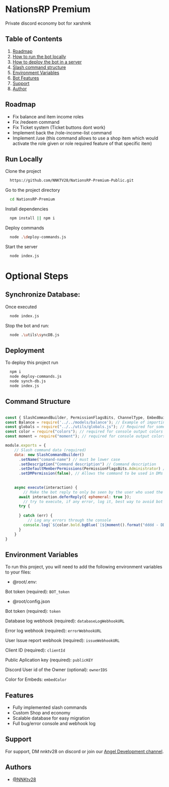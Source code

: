 
# NationsRP Premium

Private discord economy bot for xarshmk



## Table of Contents

1. [Roadmap](#Roadmap)
2. [How to run the bot locally](#Run-locally)
3. [How to deploy the bot in a server](#Deployment)
4. [Slash command structure](#Command-Structure)
5. [Environment Variables](#Environment-Variables)
6. [Bot Features](#Features)
7. [Support](#Support)
8. [Author](#Author)
## Roadmap

- Fix balance and item income roles
- Fix /redeem command
- Fix Ticket system (Ticket buttons dont work)
- Implement back the /role-income-list command
- Implement /use (this command allows to use a shop item which would activate the role given or role required feature of that specific item)

## Run Locally

Clone the project

```bash
  https://github.com/NNKTV28/NationsRP-Premium-Public.git
```

Go to the project directory

```bash
  cd NationsRP-Premium
```

Install dependencies

```bash
  npm install || npm i
```

Deploy commands

```bash
  node .\deploy-commands.js
```

Start the server

```bash
  node index.js
```

# Optional Steps

## Synchronize Database:
Once executed
```bash
  node index.js
```

Stop the bot and run:

```bash
  node .\utils\syncDB.js
```


## Deployment

To deploy this project run

```bash
  npm i
  node deploy-commands.js
  node synch-db.js
  node index.js
```


## Command Structure

```javascript

const { SlashCommandBuilder, PermissionFlagsBits, ChannelType, EmbedBuilder } = require('discord.js');// Required to import discord.js modules
const Balance = require('../../models/balance'); // Example of importing a model, required if needed to make changes/display the selected database table
const globals = require("../../utils/globals.js"); // Required for some variables like global emojis
const color = require("colors"); // required for console output colors
const moment = require("moment"); // required for console output colors 

module.exports = {
    // Slash command data (required)
    data: new SlashCommandBuilder()
      .setName("comand-name") // must be lower case
      .setDescription("Command description") // Command description
      .setDefaultMemberPermissions(PermissionFlagsBits.Administrator) // Allows the command to be used only by people with an Admin role
      .setDMPermission(false), // Allows the command to be used in DMs
    
    
    async execute(interaction) {
        // Make the bot reply to only be seen by the user who used the command
      await interaction.deferReply({ ephemeral: true });
        // try to execute, if any error, log it, best way to avoid bot crash
      try {
        
      } catch (err) {
          // Log any errors through the console
        console.log(`${color.bold.bgBlue(`[${moment().format("dddd - DD/MM/YYYY - hh:mm:ss", true)}]`)} ` + `${color.bold.red(`[COMMAND ERROR]`)} ` + `${err}`.bgRed);
      }
    }
}
```


## Environment Variables

To run this project, you will need to add the following environment variables to your files:
- @root/.env:

Bot token (required): `BOT_token`

- @root/config.json

Bot token (required): `token`

Database log webhook (required): `databaseLogWebhookURL`

Error log webhook (required): `errorWebhookURL`  

User Issue report webhook (required): `issueWebhookURL`

Client ID (required): `clientId`   

Public Aplication key (required): `publicKEY`  

Discord User id of the Owner (optional): `ownerIDS`  

Color for Embeds: `embedColor`
## Features

- Fully implemented slash commands
- Custom Shop and economy
- Scalable database for easy migration
- Full bug/error console and webhook log


## Support

For support, DM nnktv28 on discord or join our [Angel Development channel](https://discord.gg/RQ2NB2V9av).


## Authors

- [@NNKtv28](https://www.github.com/NNKTV28)

